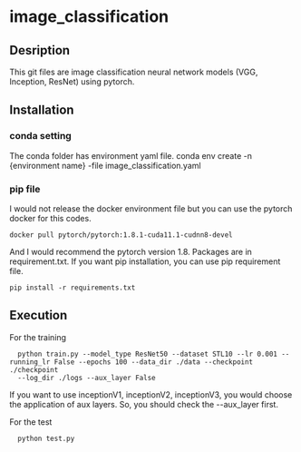 # image_classification
## Desription
This git files are image classification neural network models (VGG, Inception, ResNet) using pytorch. 

## Installation
### conda setting
The conda folder has environment yaml file. 
  conda env create -n {environment name} -file image_classification.yaml
### pip file
I would not release the docker environment file but you can use the pytorch docker for this codes. 
```
docker pull pytorch/pytorch:1.8.1-cuda11.1-cudnn8-devel
```
And I would recommend the pytorch version 1.8.
Packages are in requirement.txt. If you want pip installation, you can use pip requirement file.
```
pip install -r requirements.txt
```

## Execution
For the training
```
  python train.py --model_type ResNet50 --dataset STL10 --lr 0.001 --running_lr False --epochs 100 --data_dir ./data --checkpoint ./checkpoint
  --log_dir ./logs --aux_layer False
```
If you want to use inceptionV1, inceptionV2, inceptionV3, you would choose the application of aux layers. So, you should check the --aux_layer first.

For the test
```
  python test.py
```
